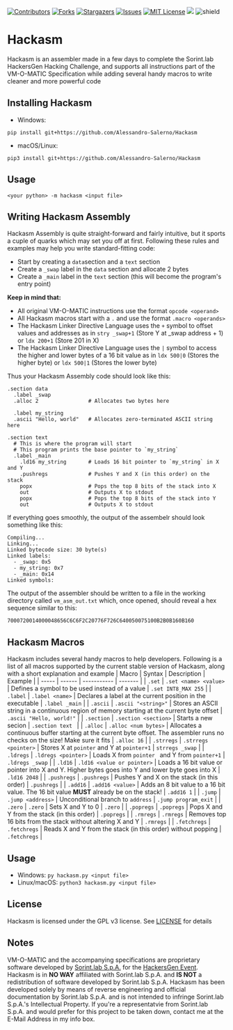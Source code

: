 [contributors-shield]: https://img.shields.io/github/contributors/Alessandro-Salerno/Hackasm.svg?style=flat-square
[contributors-url]: https://github.com/Alessandro-Salerno/Hackasm/graphs/contributors
[forks-shield]: https://img.shields.io/github/forks/Alessandro-Salerno/Hackasm.svg?style=flat-square
[forks-url]: https://github.com/Alessandro-Salerno/Hackasm/network/members
[stars-shield]: https://img.shields.io/github/stars/Alessandro-Salerno/Hackasm.svg?style=flat-square
[stars-url]: https://github.com/Alessandro-Salerno/Hackasm/stargazers
[issues-shield]: https://img.shields.io/github/issues/Alessandro-Salerno/Hackasm.svg?style=flat-square
[issues-url]: https://github.com/Alessandro-Salerno/Hackasm/issues
[license-shield]: https://img.shields.io/github/license/Alessandro-Salerno/Hackasm.svg?style=flat-square
[license-url]: https://github.com/Alessandro-Salerno/Hackasm/blob/master/LICENSE.txt

[![Contributors][contributors-shield]][contributors-url]
[![Forks][forks-shield]][forks-url]
[![Stargazers][stars-shield]][stars-url]
[![Issues][issues-shield]][issues-url]
[![MIT License][license-shield]][license-url]
![](https://tokei.rs/b1/github/Alessandro-Salerno/Hackasm)
![shield](https://img.shields.io/static/v1?label=version&message=DEV&color=blue) 


# Hackasm
Hackasm is an assembler made in a few days to complete the Sorint.lab HackersGen Hacking Challenge, and supports all instructions part of the VM-O-MATIC Specification while adding several handy macros to write cleaner and more powerful code

## Installing Hackasm
* Windows:
```
pip install git+https://github.com/Alessandro-Salerno/Hackasm
```
* macOS/Linux:
```
pip3 install git+https://github.com/Alessandro-Salerno/Hackasm
```

## Usage
```
<your python> -m hackasm <input file>
```

## Writing Hackasm Assembly
Hackasm Assembly is quite straight-forward and fairly intuitive, but it sports a cuple of quarks which may set you off at first.
Following these rules and examples may help you write standard-fitting code:
- Start by creating a `data`section and a `text` section
- Create a `_swap` label in the `data` section and allocate 2 bytes
- Create a `_main` label in the `text` section (this will become the program's entry point)

**Keep in mind that:**
- All original VM-O-MATIC instructions use the format `opcode <operand>`
- All Hackasm macros start with a `.` and use the format `.macro <operands>`
- The Hackasm Linker Directive Language uses the `+` symbol to offset values and addresses as in `stry _swap+1` (Store Y at _swap address + 1) or `ldx 200+1` (Store 201 in X)
- The Hackasm Linker Directive Language uses the `|` symbol to access the higher and lower bytes of a 16 bit value as in `ldx 500|0` (Stores the higher byte) or `ldx 500|1` (Stores the lower byte)

Thus your Hackasm Assembly code should look like this:
```
.section data
  .label _swap
  .alloc 2                # Allocates two bytes here

  .label my_string
  .ascii "Hello, world"   # Allocates zero-terminated ASCII string here

.section text
  # This is where the program will start
  # This program prints the base pointer to `my_string`
  .label _main
    .ld16 my_string       # Loads 16 bit pointer to `my_string` in X and Y
    .pushregs             # Pushes Y and X (in this order) on the stack
    popx                  # Pops the top 8 bits of the stack into X
    out                   # Outputs X to stdout
    popx                  # Pops the top 8 bits of the stack into Y
    out                   # Outputs X to stdout
```

If everything goes smoothly, the output of the assembelr should look something like this:
```
Compiling...
Linking...
Linked bytecode size: 30 byte(s)
Linked labels:
  - _swap: 0x5
  - my_string: 0x7
  - _main: 0x14
Linked symbols:
```

The output of the assembler should be written to a file in the working directory called `vm_asm_out.txt` which, once opened, should reveal a hex sequence similar to this:
```
7000720014000048656C6C6F2C20776F726C640050075100B2B0B160B160
```

## Hackasm Macros
Hackasm includes several handy macros to help developers. Following is a list of all macros supported by the current stable version of Hackasm, along with a short explanation and example
| Macro | Syntax | Description | Example |
| ----- | ------ | ----------- | ------- |
| `.set` | `.set <name> <value>` | Defines a symbol to be used instead of a value | `.set INT8_MAX 255` |
| `.label` | `.label <name>` | Declares a label at the current position in the executable | `.label _main` |
| `.ascii` | `.ascii "<string>"` | Stores an ASCII string in a continuous region of memory starting at the current byte offset | `.ascii "Hello, world!"` |
| `.section` | `.section <section>` | Starts a new secion | `.section text ` |
| `.alloc` | `.alloc <num bytes>` | Allocates a continuous buffer starting at the current byte offset. The assembler runs no checks on the size! Make sure it fits | `.alloc 16` |
| `.strregs` | `.strregs <pointer>` | Stores X at `pointer` and Y at `pointer+1` | `strregs _swap` |
| `.ldregs` | `.ldregs <pointer>` | Loads X from `pointer ` and  Y from `pointer+1` | `.ldregs _swap` |
| `.ld16` | `.ld16 <value or pointer>` | Loads a 16 bit value or pointer into X and Y. Higher bytes goes into Y and lower byte goes into X | `.ld16 2048` |
| `.pushregs` | `.pushregs` | Pushes Y and X on the stack (in this order) | `.pushregs` |
| `.add16` | `.add16 <value>` | Adds an 8 bit value to a 16 bit value. The 16 bit value **MUST** already be on the stack! | `.add16 1` |
| `.jump` | `.jump <address>` | Unconditional branch to `address` | `.jump program_exit` |
| `.zero` | `.zero` | Sets X and Y to 0 | `.zero` |
| `.popregs` | `.popregs` | Pops X and Y from the stack (in this order) | `.popregs` |
| `.rmregs` | `.rmregs` | Removes top 16 bits from the stack without altering X and Y | `.rmregs` |
| `.fetchregs` | `.fetchregs` | Reads X and Y from the stack (in this order) without popping | `.fetchregs` |

## Usage
- Windows: `py hackasm.py <input file>`
- Linux/macOS: `python3 hackasm.py <input file>`

## License
Hackasm is licensed under the GPL v3 license. See [LICENSE](LICENSE) for details

## Notes
VM-O-MATIC and the accompanying specifications are proprietary software developed by [Sorint.lab S.p.A.](https://www.sorint.com/en/) for the [HackersGen Event](https://s4s.sorint.it/). Hackasm is in **NO WAY** affiliated with Sorint.lab S.p.A. and **IS NOT** a redistribution of software developed by Sorint.lab S.p.A. Hackasm has been developed solely by means of reverse engineering and official documentation by Sorint.lab S.p.A.
and is not intended to infringe Sorint.lab S.p.A.'s Intellectual Property. If you're a representatvie from Sorint.lab S.p.A. and would prefer for this project to be taken down, contact me at the E-Mail Address in my info box.
